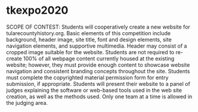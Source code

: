 # tkexpo2020
SCOPE OF CONTEST: Students will cooperatively create a new website for tularecountyhistory.org. Basic elements of this competition include background, header image, site title, font and design elements, site navigation elements, and supportive multimedia. Header may consist of a cropped image suitable for the website. Students are not required to re-create 100% of all webpage content currently housed at the existing website; however, they must provide enough content to showcase website navigation and consistent branding concepts throughout the site. Students must complete the copyrighted material permission form for entry submission, if appropriate. Students will present their website to a panel of judges explaining the software or web-based tools used in the web site creation, as well as the methods used. Only one team at a time is allowed in the judging area.
